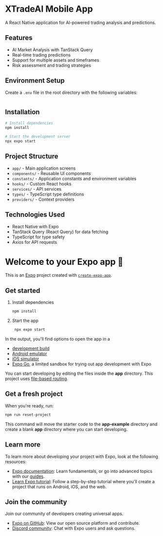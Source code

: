 # XTradeAI Mobile App

A React Native application for AI-powered trading analysis and predictions.

## Features

- AI Market Analysis with TanStack Query
- Real-time trading predictions
- Support for multiple assets and timeframes
- Risk assessment and trading strategies

## Environment Setup

Create a `.env` file in the root directory with the following variables:

```

```

## Installation

```bash
# Install dependencies
npm install

# Start the development server
npx expo start
```

## Project Structure

- `app/` - Main application screens
- `components/` - Reusable UI components
- `constants/` - Application constants and environment variables
- `hooks/` - Custom React hooks
- `services/` - API services
- `types/` - TypeScript type definitions
- `providers/` - Context providers

## Technologies Used

- React Native with Expo
- TanStack Query (React Query) for data fetching
- TypeScript for type safety
- Axios for API requests

# Welcome to your Expo app 👋

This is an [Expo](https://expo.dev) project created with [`create-expo-app`](https://www.npmjs.com/package/create-expo-app).

## Get started

1. Install dependencies

   ```bash
   npm install
   ```

2. Start the app

   ```bash
    npx expo start
   ```

In the output, you'll find options to open the app in a

- [development build](https://docs.expo.dev/develop/development-builds/introduction/)
- [Android emulator](https://docs.expo.dev/workflow/android-studio-emulator/)
- [iOS simulator](https://docs.expo.dev/workflow/ios-simulator/)
- [Expo Go](https://expo.dev/go), a limited sandbox for trying out app development with Expo

You can start developing by editing the files inside the **app** directory. This project uses [file-based routing](https://docs.expo.dev/router/introduction).

## Get a fresh project

When you're ready, run:

```bash
npm run reset-project
```

This command will move the starter code to the **app-example** directory and create a blank **app** directory where you can start developing.

## Learn more

To learn more about developing your project with Expo, look at the following resources:

- [Expo documentation](https://docs.expo.dev/): Learn fundamentals, or go into advanced topics with our [guides](https://docs.expo.dev/guides).
- [Learn Expo tutorial](https://docs.expo.dev/tutorial/introduction/): Follow a step-by-step tutorial where you'll create a project that runs on Android, iOS, and the web.

## Join the community

Join our community of developers creating universal apps.

- [Expo on GitHub](https://github.com/expo/expo): View our open source platform and contribute.
- [Discord community](https://chat.expo.dev): Chat with Expo users and ask questions.
